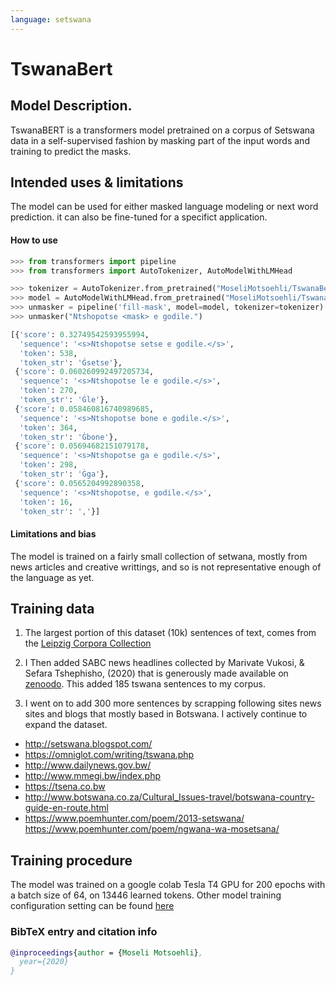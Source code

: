 ```yaml
---
language: setswana
---
```


# TswanaBert

## Model Description.
TswanaBERT is a transformers model pretrained on a corpus of Setswana data in a self-supervised fashion by masking part of the input words and training to predict the masks.

## Intended uses & limitations
The model can  be used for either masked language modeling or next word prediction. it can also be fine-tuned for a specifict application. 

#### How to use

```python
>>> from transformers import pipeline
>>> from transformers import AutoTokenizer, AutoModelWithLMHead

>>> tokenizer = AutoTokenizer.from_pretrained("MoseliMotsoehli/TswanaBert")
>>> model = AutoModelWithLMHead.from_pretrained("MoseliMotsoehli/TswanaBert")
>>> unmasker = pipeline('fill-mask', model=model, tokenizer=tokenizer)
>>> unmasker("Ntshopotse <mask> e godile.")

[{'score': 0.32749542593955994,
  'sequence': '<s>Ntshopotse setse e godile.</s>',
  'token': 538,
  'token_str': 'Ġsetse'},
 {'score': 0.060260992497205734,
  'sequence': '<s>Ntshopotse le e godile.</s>',
  'token': 270,
  'token_str': 'Ġle'},
 {'score': 0.058460816740989685,
  'sequence': '<s>Ntshopotse bone e godile.</s>',
  'token': 364,
  'token_str': 'Ġbone'},
 {'score': 0.05694682151079178,
  'sequence': '<s>Ntshopotse ga e godile.</s>',
  'token': 298,
  'token_str': 'Ġga'},
 {'score': 0.0565204992890358,
  'sequence': '<s>Ntshopotse, e godile.</s>',
  'token': 16,
  'token_str': ','}]
```

#### Limitations and bias
The model is trained on a fairly small collection of setwana, mostly from news articles and creative writtings, and so is not representative enough of the language as yet.

## Training data

1. The largest portion of this dataset (10k)  sentences of text, comes from the [Leipzig Corpora Collection](https://wortschatz.uni-leipzig.de/en/download)

2. I Then added SABC news headlines collected by Marivate Vukosi, & Sefara Tshephisho, (2020)  that is generously made available on [zenoodo](http://doi.org/10.5281/zenodo.3668495 ). This added 185 tswana sentences to my corpus. 

3. I went on to add 300 more sentences by scrapping following sites news sites and blogs that mostly based in Botswana. I actively continue to expand the dataset.

* http://setswana.blogspot.com/
* https://omniglot.com/writing/tswana.php
* http://www.dailynews.gov.bw/
* http://www.mmegi.bw/index.php
* https://tsena.co.bw
* http://www.botswana.co.za/Cultural_Issues-travel/botswana-country-guide-en-route.html
* https://www.poemhunter.com/poem/2013-setswana/
https://www.poemhunter.com/poem/ngwana-wa-mosetsana/

## Training procedure
The model was trained on a google colab Tesla T4 GPU for 200 epochs with a batch size of 64, on 13446 learned tokens.
Other model training configuration setting can be found [here](https://s3.amazonaws.com/models.huggingface.co/bert/MoseliMotsoehli/TswanaBert/config.json)

### BibTeX entry and citation info

```bibtex
@inproceedings{author = {Moseli Motsoehli},
  year={2020}
}
```
